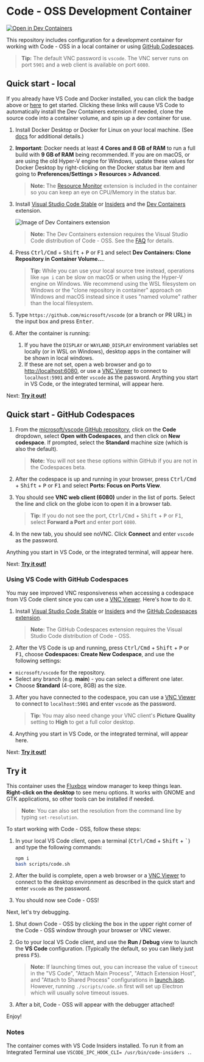 # Code - OSS Development Container

[![Open in Dev Containers](https://img.shields.io/static/v1?label=Dev%20Containers&message=Open&color=blue)](https://vscode.dev/redirect?url=vscode://ms-vscode-remote.remote-containers/cloneInVolume?url=https://github.com/microsoft/vscode)

This repository includes configuration for a development container for working
with Code - OSS in a local container or using
[GitHub Codespaces](https://github.com/features/codespaces).

> **Tip:** The default VNC password is `vscode`. The VNC server runs on port
> `5901` and a web client is available on port `6080`.

## Quick start - local

If you already have VS Code and Docker installed, you can click the badge above
or
[here](https://vscode.dev/redirect?url=vscode://ms-vscode-remote.remote-containers/cloneInVolume?url=https://github.com/microsoft/vscode)
to get started. Clicking these links will cause VS Code to automatically install
the Dev Containers extension if needed, clone the source code into a container
volume, and spin up a dev container for use.

1. Install Docker Desktop or Docker for Linux on your local machine. (See
   [docs](https://aka.ms/vscode-remote/containers/getting-started) for
   additional details.)

2. **Important**: Docker needs at least **4 Cores and 8 GB of RAM** to run a
   full build with **9 GB of RAM** being recommended. If you are on macOS, or
   are using the old Hyper-V engine for Windows, update these values for Docker
   Desktop by right-clicking on the Docker status bar item and going to
   **Preferences/Settings > Resources > Advanced**.

    > **Note:** The
    > [Resource Monitor](https://marketplace.visualstudio.com/items?itemName=mutantdino.resourcemonitor)
    > extension is included in the container so you can keep an eye on
    > CPU/Memory in the status bar.

3. Install [Visual Studio Code Stable](https://code.visualstudio.com/) or
   [Insiders](https://code.visualstudio.com/insiders/) and the
   [Dev Containers](https://aka.ms/vscode-remote/download/containers) extension.

    ![Image of Dev Containers extension](https://microsoft.github.io/vscode-remote-release/images/dev-containers-extn.png)

    > **Note:** The Dev Containers extension requires the Visual Studio Code
    > distribution of Code - OSS. See the
    > [FAQ](https://aka.ms/vscode-remote/faq/license) for details.

4. Press <kbd>Ctrl/Cmd</kbd> + <kbd>Shift</kbd> + <kbd>P</kbd> or <kbd>F1</kbd>
   and select **Dev Containers: Clone Repository in Container Volume...**.

    > **Tip:** While you can use your local source tree instead, operations like
    > `npm i` can be slow on macOS or when using the Hyper-V engine on Windows.
    > We recommend using the WSL filesystem on Windows or the "clone repository
    > in container" approach on Windows and macOS instead since it uses "named
    > volume" rather than the local filesystem.

5. Type `https://github.com/microsoft/vscode` (or a branch or PR URL) in the
   input box and press <kbd>Enter</kbd>.

6. After the container is running:
    1. If you have the `DISPLAY` or `WAYLAND_DISPLAY` environment variables set
       locally (or in WSL on Windows), desktop apps in the container will be
       shown in local windows.
    2. If these are not set, open a web browser and go to
       [http://localhost:6080](http://localhost:6080), or use a [VNC
       Viewer][def] to connect to `localhost:5901` and enter `vscode` as the
       password. Anything you start in VS Code, or the integrated terminal, will
       appear here.

Next: **[Try it out!](#try-it)**

## Quick start - GitHub Codespaces

1. From the
   [microsoft/vscode GitHub repository](https://github.com/microsoft/vscode),
   click on the **Code** dropdown, select **Open with Codespaces**, and then
   click on **New codespace**. If prompted, select the **Standard** machine size
   (which is also the default).

    > **Note:** You will not see these options within GitHub if you are not in
    > the Codespaces beta.

2. After the codespace is up and running in your browser, press
   <kbd>Ctrl/Cmd</kbd> + <kbd>Shift</kbd> + <kbd>P</kbd> or <kbd>F1</kbd> and
   select **Ports: Focus on Ports View**.

3. You should see **VNC web client (6080)** under in the list of ports. Select
   the line and click on the globe icon to open it in a browser tab.

    > **Tip:** If you do not see the port, <kbd>Ctrl/Cmd</kbd> +
    > <kbd>Shift</kbd> + <kbd>P</kbd> or <kbd>F1</kbd>, select **Forward a
    > Port** and enter port `6080`.

4. In the new tab, you should see noVNC. Click **Connect** and enter `vscode` as
   the password.

Anything you start in VS Code, or the integrated terminal, will appear here.

Next: **[Try it out!](#try-it)**

### Using VS Code with GitHub Codespaces

You may see improved VNC responsiveness when accessing a codespace from VS Code
client since you can use a [VNC Viewer][def]. Here's how to do it.

1. Install [Visual Studio Code Stable](https://code.visualstudio.com/) or
   [Insiders](https://code.visualstudio.com/insiders/) and the
   [GitHub Codespaces extension](https://marketplace.visualstudio.com/items?itemName=GitHub.codespaces).

    > **Note:** The GitHub Codespaces extension requires the Visual Studio Code
    > distribution of Code - OSS.

2. After the VS Code is up and running, press <kbd>Ctrl/Cmd</kbd> +
   <kbd>Shift</kbd> + <kbd>P</kbd> or <kbd>F1</kbd>, choose **Codespaces: Create
   New Codespace**, and use the following settings:

-   `microsoft/vscode` for the repository.
-   Select any branch (e.g. **main**) - you can select a different one later.
-   Choose **Standard** (4-core, 8GB) as the size.

3. After you have connected to the codespace, you can use a [VNC Viewer][def] to
   connect to `localhost:5901` and enter `vscode` as the password.

    > **Tip:** You may also need change your VNC client's **Picture Quality**
    > setting to **High** to get a full color desktop.

4. Anything you start in VS Code, or the integrated terminal, will appear here.

Next: **[Try it out!](#try-it)**

## Try it

This container uses the [Fluxbox](http://fluxbox.org/) window manager to keep
things lean. **Right-click on the desktop** to see menu options. It works with
GNOME and GTK applications, so other tools can be installed if needed.

> **Note:** You can also set the resolution from the command line by typing
> `set-resolution`.

To start working with Code - OSS, follow these steps:

1. In your local VS Code client, open a terminal (<kbd>Ctrl/Cmd</kbd> +
   <kbd>Shift</kbd> + <kbd>\`</kbd>) and type the following commands:

    ```bash
    npm i
    bash scripts/code.sh
    ```

2. After the build is complete, open a web browser or a [VNC Viewer][def] to
   connect to the desktop environment as described in the quick start and enter
   `vscode` as the password.

3. You should now see Code - OSS!

Next, let's try debugging.

1. Shut down Code - OSS by clicking the box in the upper right corner of the
   Code - OSS window through your browser or VNC viewer.

2. Go to your local VS Code client, and use the **Run / Debug** view to launch
   the **VS Code** configuration. (Typically the default, so you can likely just
   press <kbd>F5</kbd>).

    > **Note:** If launching times out, you can increase the value of `timeout`
    > in the "VS Code", "Attach Main Process", "Attach Extension Host", and
    > "Attach to Shared Process" configurations in
    > [launch.json](../../.vscode/launch.json). However, running
    > `./scripts/code.sh` first will set up Electron which will usually solve
    > timeout issues.

3. After a bit, Code - OSS will appear with the debugger attached!

Enjoy!

### Notes

The container comes with VS Code Insiders installed. To run it from an
Integrated Terminal use `VSCODE_IPC_HOOK_CLI= /usr/bin/code-insiders .`.

[def]: https://www.realvnc.com/en/connect/download/viewer/
